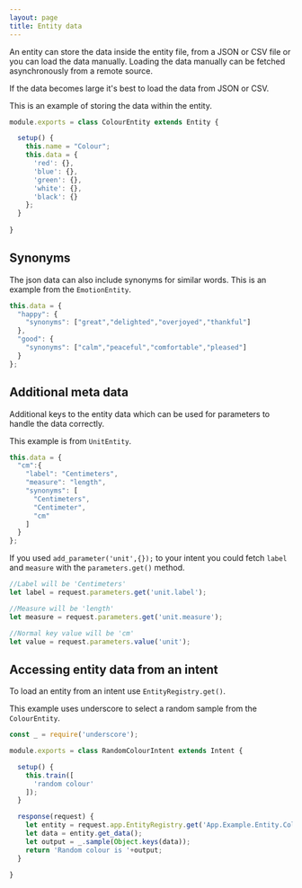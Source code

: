 ```yaml
---
layout: page
title: Entity data
---
```


An entity can store the data inside the entity file, from a JSON or CSV file or you can load the data manually.
Loading the data manually can be fetched asynchronously from a remote source. 

If the data becomes large it's best to load the data from JSON or CSV.

This is an example of storing the data within the entity.

~~~javascript
module.exports = class ColourEntity extends Entity {

  setup() {
    this.name = "Colour";
    this.data = {
      'red': {},
      'blue': {},
      'green': {},
      'white': {},
      'black': {}
    };
  }
  
}
~~~



## Synonyms

The json data can also include synonyms for similar words. This is an example from the `EmotionEntity`.

~~~javascript
this.data = {
  "happy": {
    "synonyms": ["great","delighted","overjoyed","thankful"]
  },
  "good": {
    "synonyms": ["calm","peaceful","comfortable","pleased"]
  }
};
~~~


## Additional meta data

Additional keys to the entity data which can be used for parameters to handle the data correctly.

This example is from `UnitEntity`.

~~~javascript
this.data = {
  "cm":{
    "label": "Centimeters",
    "measure": "length",
    "synonyms": [
      "Centimeters",
      "Centimeter",
      "cm"
    ]
  }
};
~~~

If you used `add_parameter('unit',{});` to your intent you could fetch `label` and `measure` with the `parameters.get()` method.

~~~javascript
//Label will be 'Centimeters'
let label = request.parameters.get('unit.label');

//Measure will be 'length'
let measure = request.parameters.get('unit.measure');

//Normal key value will be 'cm'
let value = request.parameters.value('unit');
~~~


## Accessing entity data from an intent

To load an entity from an intent use `EntityRegistry.get()`.

This example uses underscore to select a random sample from the `ColourEntity`.

~~~javascript
const _ = require('underscore');

module.exports = class RandomColourIntent extends Intent {

  setup() {
    this.train([
      'random colour'
    ]);
  }

  response(request) {
    let entity = request.app.EntityRegistry.get('App.Example.Entity.Colour');
    let data = entity.get_data();
    let output = _.sample(Object.keys(data));
    return 'Random colour is '+output;
  }

}
~~~
